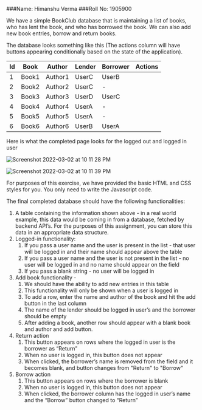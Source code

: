 ###Name: Himanshu Verma
###Roll No: 1905900

We have a simple BookClub database that is maintaining a list of books, who has lent the book, and who has borrowed the book. We can also add new book entries, borrow and return books.

The database looks something like this (The actions column will have buttons appearing conditionally based on the state of the application).

| Id | Book  | Author  | Lender | Borrower | Actions |
| -- | ----- | ------- | ------ | -------- | ------- |
| 1  | Book1 | Author1 | UserC  | UserB    |         |
| 2  | Book2 | Author2 | UserC  | -        |         |
| 3  | Book3 | Author3 | UserD  | UserC    |         |
| 4  | Book4 | Author4 | UserA  | -        |         |
| 5  | Book5 | Author5 | UserA  | -        |         |
| 6  | Book6 | Author6 | UserB  | UserA    |         |

Here is what the completed page looks for the logged out and logged in user

![Screenshot 2022-03-02 at 10 11 28 PM](https://user-images.githubusercontent.com/10229595/156407182-1273780e-fae0-48d3-94d4-84157f7de0a7.png)


![Screenshot 2022-03-02 at 10 11 39 PM](https://user-images.githubusercontent.com/10229595/156407216-46476c81-1205-4271-b618-29ad7042ae9a.png)



For purposes of this exercise, we have provided the basic HTML and CSS styles for you. You only need to write the Javascript code.

The final completed database should have the following functionalities:

1. A table containing the information shown above - in a real world example, this data would be coming in from a database, fetched by backend API’s. For the purposes of this assignment, you can store this data in an appropriate data structure.
2. Logged-in functionality:
    1. If you pass a user name and the user is present in the list - that user will be logged in and their name should appear above the table
    2. If you pass a user name and the user is not present in the list - no user will be logged in and no name should appear on the field
    3. If you pass a blank string - no user will be logged in
3. Add book functionality - 
    1. We should have the ability to add new entries in this table
    2. This functionality will only be shown when a user is logged in
    3. To add a row, enter the name and author of the book and hit the add button in the last column
    4. The name of the lender should be logged in user’s and the borrower should be empty
    5.  After adding a book, another row should appear with a blank book and author and add button.
4. Return action
    1. This button appears on rows where the logged in user is the borrower as “Return”
    2. When no user is logged in, this button does not appear
    3. When clicked, the borrower’s name is removed from the field and it becomes blank, and button changes from "Return" to "Borrow"
5. Borrow action
    1. This button appears on rows where the borrower is blank
    2. When no user is logged in, this button does not appear
    3. When clicked, the borrower column has the logged in user’s name and the “Borrow” button changed to “Return”
